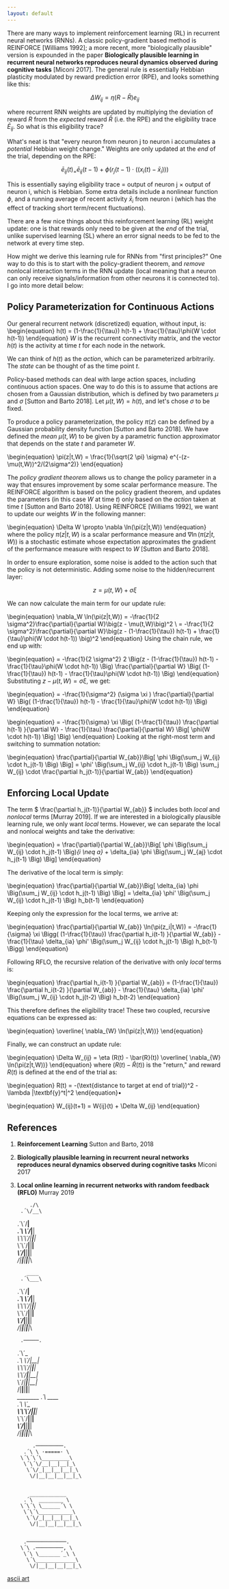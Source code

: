 ```yaml
---
layout: default
---
```



There are many ways to implement reinforcement learning (RL) in recurrent neural networks (RNNs). A classic policy-gradient based method is REINFORCE [Williams 1992]; a more recent, more "biologically plausible" version is expounded in the paper **Biologically plausible learning in recurrent neural networks reproduces neural dynamics observed during cognitive tasks** [Miconi 2017]. The general rule is essentially Hebbian plasticity modulated by reward prediction error (RPE), and looks something like this:

$$ \Delta W_{ij} = \eta (R-\bar{R}) e_{ij}$$

where recurrent RNN weights are updated by multiplying the deviation of reward $R$ from the _expected_ reward $\bar{R}$ (i.e. the RPE) and the eligibility trace $\bar{E}_{ij}$. So what is this eligibility trace?

What's neat is that "every neuron from neuron j to neuron i accumulates a _potential_ Hebbian weight change." Weights are only updated at the _end_ of the trial, depending on the RPE:

$$ \bar{e}_{ij}(t)_ =  \bar{e}_{ij}(t-1) + \phi( r_j(t-1) \cdot ((x_i(t) - \bar{x}_i))  )$$

This is essentially saying eligibility trace = output of neuron j $\times$ output of neuron i, which is Hebbian. Some extra details include a nonlinear function $\phi$, and a running average of recent activity $\bar{x}_i$ from neuron i (which has the effect of tracking short term/recent fluctuations).

There are a few nice things about this reinforcement learning (RL) weight update: one is that rewards only need to be given at the _end_ of the trial, unlike supervised learning (SL) where an error signal needs to be fed to the network at every time step.


How might we derive this learning rule for RNNs from "first principles?" One way to do this is to start with the policy-gradient theorem, and _remove_ nonlocal interaction terms in the RNN update (local meaning that a neuron can only receive signals/information from other neurons it is connected to). I go into more detail below:


## Policy Parameterization for Continuous Actions

Our general recurrent network (discretized) equation, without input, is:
\begin{equation}
    h(t) = (1-\frac{1}{\tau}) h(t-1) + \frac{1}{\tau}\phi(W \cdot h(t-1))
\end{equation}
$W$ is the recurrent connectivity matrix, and the vector $h(t)$ is the activity at time $t$ for each node in the network.

We can think of $h(t)$ as the _action_,  which can be parameterized arbitrarily. The _state_ can be thought of as the time point $t$.

Policy-based methods can deal with large action spaces, including continuous action spaces. One way to do this is to assume that actions are chosen from a Gaussian distribution, which is defined by two parameters $\mu$ and $\sigma$ [Sutton and Barto 2018]. Let $\mu(t,W)=h(t)$, and let's chose $\sigma$ to be fixed.

To produce a policy parameterization,  the policy $\pi(z)$  can be defined by a Gaussian probability density function [Sutton and Barto 2018]. We have defined the _mean_ $\mu(t,W)$ to be given by a parametric function approximator that depends on the state $t$ and parameter $W$.


\begin{equation}
    \pi(z|t,W)  = \frac{1}{\sqrt{2 \pi} \sigma} e^{-(z-\mu(t,W))^2/(2\sigma^2)}
\end{equation}

The _policy gradient theorem_ allows us to change the policy parameter in a way that ensures improvement by some scalar performance measure. The REINFORCE algorithm is based on the policy gradient theorem, and updates the parameters (in this case $W$ at time $t$) only based on the _action_ taken at time $t$ [Sutton and Barto 2018]. Using REINFORCE [Williams 1992], we want to update our weights $W$ in the following manner:

\begin{equation}
\Delta W \propto \nabla \ln(\pi(z|t,W))
\end{equation}
where the policy $\pi(z|t,W)$ is a scalar performance measure and $\nabla \ln(\pi(z|t,W))$ is a stochastic estimate whose expectation approximates the gradient of the performance measure with respect to $W$ [Sutton and Barto 2018].



In order to ensure exploration, some noise is added to the action such that the policy is not deterministic. Adding some noise to the hidden/recurrent layer:

$$ z = \mu(t,W) + \sigma \xi $$

We can now calculate the main term for our update rule:

\begin{equation}
\nabla_W \ln(\pi(z|t,W)) = -\frac{1}{2 \sigma^2}\frac{\partial}{\partial W}\big(z - \mu(t,W)\big)^2 \\
=  -\frac{1}{2 \sigma^2}\frac{\partial}{\partial W}\big(z - (1-\frac{1}{\tau}) h(t-1) + \frac{1}{\tau}\phi(W \cdot h(t-1)) \big)^2
\end{equation}
Using the chain rule, we end up with:

\begin{equation}
= -\frac{1}{2 \sigma^2} 2 \Big(z - (1-\frac{1}{\tau}) h(t-1) - \frac{1}{\tau}\phi(W \cdot h(t-1)) \Big) \frac{\partial}{\partial W} \Big( (1-\frac{1}{\tau}) h(t-1) - \frac{1}{\tau}\phi(W \cdot h(t-1)) \Big)
\end{equation}
Substituting $z-\mu(t,W)=\sigma \xi$, we get:

\begin{equation}
= -\frac{1}{\sigma^2}  (\sigma \xi ) \frac{\partial}{\partial W} \Big( (1-\frac{1}{\tau}) h(t-1) - \frac{1}{\tau}\phi(W \cdot h(t-1)) \Big)
\end{equation}

\begin{equation}
= -\frac{1}{\sigma} \xi \Big( (1-\frac{1}{\tau}) \frac{\partial h(t-1) }{\partial W} - \frac{1}{\tau} \frac{\partial}{\partial W} \Big[  \phi(W \cdot h(t-1)) \Big] \Big)
\end{equation}
Looking at the right-most term and switching to summation notation:

\begin{equation}
    \frac{\partial}{\partial W_{ab}}\Big[  \phi \Big(\sum_j W_{ij} \cdot h_j(t-1) \Big) \Big] = \phi' \Big(\sum_j W_{ij} \cdot h_j(t-1) \Big) \sum_j W_{ij} \cdot   \frac{\partial h_j(t-1)}{\partial W_{ab}}
\end{equation}

## Enforcing Local Update


The term $ \frac{\partial h_j(t-1)}{\partial W_{ab}} $ includes both _local_ and _nonlocal_ terms [Murray 2019]. If we are interested in a biologically plausible learning rule, we only want _local_ terms. However, we can separate the local and nonlocal weights and take the derivative:

\begin{equation}
= \frac{\partial}{\partial W_{ab}}\Big[  \phi \Big(\sum_j W_{ij} \cdot h_j(t-1) \Big)_{i \neq a}_ + \delta_{ia} \phi \Big(\sum_j W_{aj} \cdot h_j(t-1) \Big) \Big]
\end{equation}

The derivative of the local term is simply:

\begin{equation}
    \frac{\partial}{\partial W_{ab}}\Big[ \delta_{ia} \phi \Big(\sum_j W_{ij} \cdot h_j(t-1) \Big) \Big] = \delta_{ia} \phi' \Big(\sum_j W_{ij} \cdot h_j(t-1) \Big) h_b(t-1)
\end{equation}

Keeping only the expression for the local terms, we arrive at:

\begin{equation}
    \frac{\partial}{\partial W_{ab}} \ln(\pi(z_i|t,W)) = -\frac{1}{\sigma} \xi \Bigg( (1-\frac{1}{\tau}) \frac{\partial h_i(t-1) }{\partial W_{ab}} - \frac{1}{\tau}  \delta_{ia} \phi' \Big(\sum_j W_{ij} \cdot h_j(t-1) \Big) h_b(t-1) \Bigg)
\end{equation}

Following RFLO, the recursive relation of the derivative with only _local_ terms is:

\begin{equation}
    \frac{\partial h_i(t-1) }{\partial W_{ab}}  = (1-\frac{1}{\tau}) \frac{\partial h_i(t-2) }{\partial W_{ab}} - \frac{1}{\tau}  \delta_{ia} \phi' \Big(\sum_j W_{ij} \cdot h_j(t-2) \Big) h_b(t-2)
\end{equation}

This therefore defines the eligibility trace! These two coupled, recursive equations can be expressed as:

\begin{equation}
    \overline{ \nabla_{W} \ln(\pi(z|t,W))}
\end{equation}

Finally, we can construct an update rule:

\begin{equation}
    \Delta W_{ij} = \eta (R(t) - \bar{R}(t)) \overline{ \nabla_{W} \ln(\pi(z|t,W))}
\end{equation}
where $(R(t) - \bar{R}(t))$ is the "return," and reward $R(t)$ is defined at the end of the trial as:

\begin{equation}
R(t) = -(\text{distance to target at end of trial})^2 - \lambda |\textbf{y}^t|^2
\end{equation}•

\begin{equation}
    W_{ij}(t+1) =  W{ij}(t) + \Delta W_{ij}
\end{equation}






## References

1. **Reinforcement Learning** Sutton and Barto, 2018
2. **Biologically plausible learning in recurrent neural networks reproduces neural dynamics observed during cognitive tasks** Miconi 2017
3. **Local online learning in recurrent networks with random feedback (RFLO)** Murray 2019

           ./\
        .´\/__\
     .´\´\/__|_\
  .´\ \´\/_|__|_\
 \´\´\´\/|__|__|_\
  \´\´\/__|__|__|_\
   \´\/_|__|__|__|_\
    \/|__|__|__|__|_\


          ____
        .´\___\
     .´\´\/__|_\
  .´\ \´\/_|__|_\
 \´\´\´\/|__|__|_\
  \´\´\/__|__|__|_\
   \´\/_|__|__|__|_\
    \/|__|__|__|__|_\


        .─────.
     .´\´\_____\
  .´\ \´\/_|__|_\
 \´\´\´\/|__|__|_\
  \´\´\/__|__|__|_\
   \´\/_|__|__|__|_\
    \/|__|__|__|__|_\
		      ________
		    .´\  ____ \
		 .´\ \´\_______\
		\´\´\´\/|__|__|_\
		 \´\´\/__|__|__|_\
		  \´\/_|__|__|__|_\
		   \/|__|__|__|__|_\


		    .─────────.
		 .´\ \ ·=====· \
		\´\´\´\_________\
		 \´\´\/__|__|__|_\
		  \´\/_|__|__|__|_\
		   \/|__|__|__|__|_\


		   ____________
		 .´\  ________ \
		\´\´\ \______´\ \
		 \´\´\___________\
		  \´\/_|__|__|__|_\
		   \/|__|__|__|__|_\


		 .─────────────.
		\´\ .─────────, \
		 \´\ \_______´_\ \
		  \´\_____________\
		   \/|__|__|__|__|_\

[ascii art](https://stonestoryrpg.com/ascii_tutorial.html)
